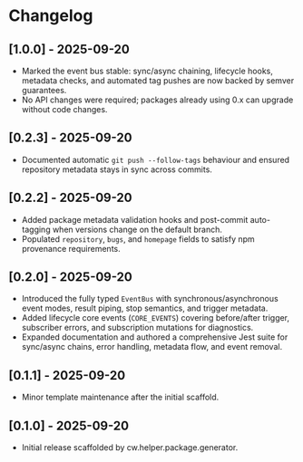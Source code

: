 # Changelog

## [1.0.0] - 2025-09-20
- Marked the event bus stable: sync/async chaining, lifecycle hooks, metadata checks,
  and automated tag pushes are now backed by semver guarantees.
- No API changes were required; packages already using 0.x can upgrade without code changes.

## [0.2.3] - 2025-09-20
- Documented automatic `git push --follow-tags` behaviour and ensured repository metadata stays in sync across commits.

## [0.2.2] - 2025-09-20
- Added package metadata validation hooks and post-commit auto-tagging when versions change on the default branch.
- Populated `repository`, `bugs`, and `homepage` fields to satisfy npm provenance requirements.

## [0.2.0] - 2025-09-20
- Introduced the fully typed `EventBus` with synchronous/asynchronous event modes, result piping, stop semantics, and trigger metadata.
- Added lifecycle core events (`CORE_EVENTS`) covering before/after trigger, subscriber errors, and subscription mutations for diagnostics.
- Expanded documentation and authored a comprehensive Jest suite for sync/async chains, error handling, metadata flow, and event removal.

## [0.1.1] - 2025-09-20
- Minor template maintenance after the initial scaffold.

## [0.1.0] - 2025-09-20
- Initial release scaffolded by cw.helper.package.generator.
